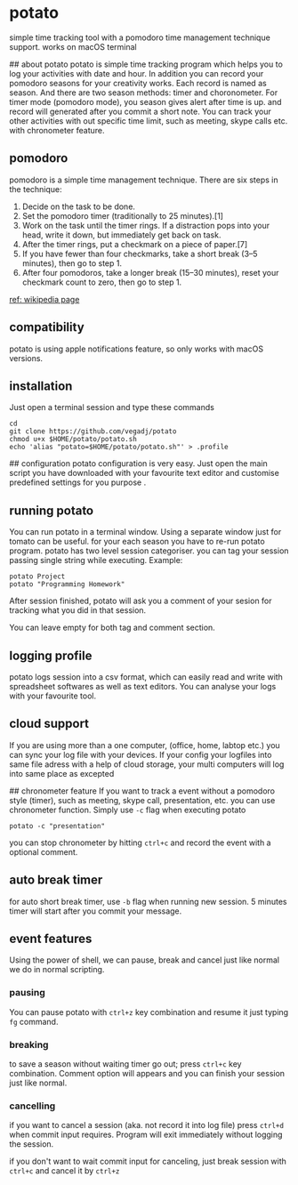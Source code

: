 # potato
simple time tracking tool with a pomodoro time management technique support. works on macOS terminal

## about potato
potato is simple time tracking program which helps you to log your activities with date and hour. In addition you can record your pomodoro seasons for your creativity works. Each record is named as season. And there are two season methods: timer and choronometer. For timer mode (pomodoro mode), you season gives alert after time is up. and record will generated after you commit a short note. You can track your other activities with out specific time limit, such as meeting, skype calls etc. with chronometer feature. 

## pomodoro
pomodoro is a simple time management technique. 
There are six steps in the technique:

1. Decide on the task to be done.
2. Set the pomodoro timer (traditionally to 25 minutes).[1]
3. Work on the task until the timer rings. If a distraction pops into your head, write it down, but immediately get back on task.
4. After the timer rings, put a checkmark on a piece of paper.[7]
5. If you have fewer than four checkmarks, take a short break (3–5 minutes), then go to step 1.
6. After four pomodoros, take a longer break (15–30 minutes), reset your checkmark count to zero, then go to step 1.

[ref: wikipedia page](https://en.wikipedia.org/wiki/Pomodoro_Technique)



## compatibility
potato is using apple notifications feature,  so only works with macOS versions. 

## installation 
Just open a terminal session and type these commands

	cd
	git clone https://github.com/vegadj/potato
	chmod u+x $HOME/potato/potato.sh
	echo 'alias "potato=$HOME/potato/potato.sh"' > .profile

## configuration
potato configuration is very easy. Just open the main script you have downloaded with your favourite text editor and customise predefined settings for you purpose .

## running potato
You can run potato in a terminal window. Using a separate window just for tomato can be useful. 
for your each season you have to re-run potato program. potato has two level session categoriser. you can tag your session passing single string while executing. Example:

	potato Project
	potato "Programming Homework"

After session finished, potato will ask you a comment of your sesion for tracking what you did in that session. 

You can leave empty for both tag and comment section. 

## logging profile
potato logs session into a csv format, which can easily read and write with spreadsheet softwares as well as text editors. You can analyse your logs with your favourite tool. 

## cloud support
If you are using more than a one computer, (office, home, labtop etc.) you can sync your log file with your devices. If your config your logfiles into same file adress with a help of cloud storage, your multi computers will log into same place as excepted 

## chronometer feature
If you want to track a event without a pomodoro style (timer), such as meeting, skype call, presentation, etc. you can use chronometer function. 
Simply use `-c` flag when executing potato

	potato -c "presentation"

you can stop chronometer by hitting `ctrl+c` and record the event with a optional comment.

## auto break timer
for auto short break timer, use `-b` flag when running new session. 5 minutes timer will start after you commit your message.

## event features
Using the power of shell, we can pause, break and cancel just like normal we do in normal scripting.

### pausing 
You can pause potato with `ctrl+z` key combination and resume it just typing `fg` command.


### breaking
to save a season without waiting timer go out; press `ctrl+c` key combination. Comment option will appears and you can finish your session just like normal.

### cancelling
if you want to cancel a session (aka. not record it into log file) press `ctrl+d` when commit input requires. Program will exit immediately without logging the session. 

if you don't want to wait commit input for canceling, just break session with `ctrl+c` and cancel it by `ctrl+z` 
